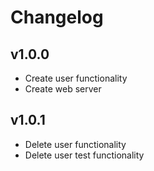 # Changelog 

## v1.0.0

- Create user functionality
- Create web server

## v1.0.1

- Delete user functionality 
- Delete user test functionality
